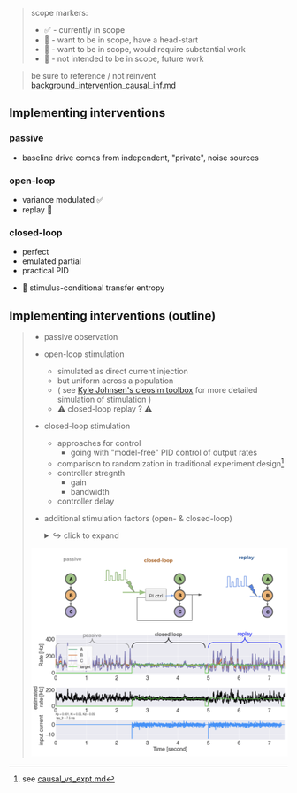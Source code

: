 > scope markers:
> - ✅ - currently in scope 
> - 💫 - want to be in scope, have a head-start
> - 🚀  - want to be in scope, would require substantial work
> - 🙈 - not intended to be in scope, future work

> be sure to reference / not reinvent [background_intervention_causal_inf.md](background_intervention_causal_inf.md)

## Implementing interventions
### passive
- baseline drive comes from independent, "private", noise sources

### open-loop 
- variance modulated ✅ 
- replay 💫

### closed-loop
- perfect
- emulated partial
- practical PID

<!-- ## Implementing interventions (binary?) -->

- :rocket: stimulus-conditional transfer entropy 

## Implementing interventions (outline)
> - passive observation 
> - open-loop stimulation 
>   - simulated as direct current injection
>   - but uniform across a population 
>   - ( see [Kyle Johnsen's cleosim toolbox](https://cleosim.readthedocs.io/en/latest/index.html) for more detailed simulation of stimulation )
>   - ⚠️ closed-loop replay ? ⚠️ 
> - closed-loop stimulation
>   - approaches for control 
>     - going with "model-free" PID control of output rates
>   - comparison to randomization in traditional experiment design[^intv_type2]
>   - controller stregnth
>     - gain
>     - bandwidth
>   - controller delay
>   
> - additional stimulation factors (open- & closed-loop)
>   <details><summary> ↪️ click to expand </summary>
>   
>   - **stimulus location** 
>     - single-site
>     - multi-site
>     - location relative to features of network
>       - in-degree/out-degree
>       - upstream/downstream of hypothesized connection 
>   - stimulus intensity 
>     - expected mean output rate 
>     - frequency content 
>     </details>
>     
>     
> ![](/figures/misc_figure_sketches/intervention_timeseries_flat.png)
> 


[^intv_type2]: see [causal_vs_expt.md](sketches_and_notation/intro-background/causal_vs_expt.md)